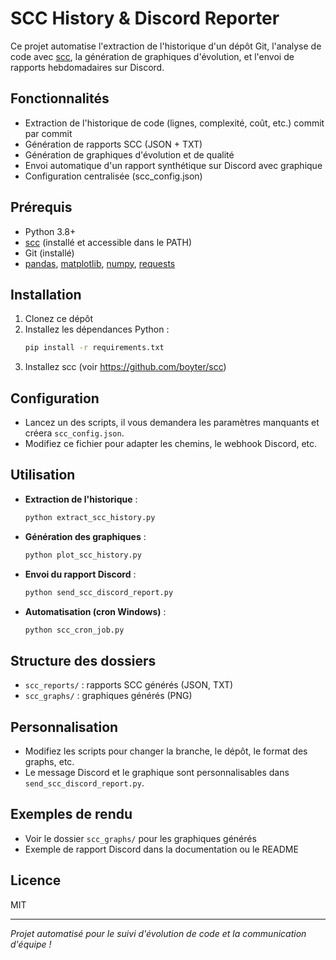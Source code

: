 # SCC History & Discord Reporter

Ce projet automatise l'extraction de l'historique d'un dépôt Git, l'analyse de code avec [scc](https://github.com/boyter/scc), la génération de graphiques d'évolution, et l'envoi de rapports hebdomadaires sur Discord.

## Fonctionnalités
- Extraction de l'historique de code (lignes, complexité, coût, etc.) commit par commit
- Génération de rapports SCC (JSON + TXT)
- Génération de graphiques d'évolution et de qualité
- Envoi automatique d'un rapport synthétique sur Discord avec graphique
- Configuration centralisée (scc_config.json)

## Prérequis
- Python 3.8+
- [scc](https://github.com/boyter/scc) (installé et accessible dans le PATH)
- Git (installé)
- [pandas](https://pandas.pydata.org/), [matplotlib](https://matplotlib.org/), [numpy](https://numpy.org/), [requests](https://requests.readthedocs.io/)

## Installation
1. Clonez ce dépôt
2. Installez les dépendances Python :
   ```bash
   pip install -r requirements.txt
   ```
3. Installez scc (voir https://github.com/boyter/scc)

## Configuration
- Lancez un des scripts, il vous demandera les paramètres manquants et créera `scc_config.json`.
- Modifiez ce fichier pour adapter les chemins, le webhook Discord, etc.

## Utilisation
- **Extraction de l'historique** :
  ```bash
  python extract_scc_history.py
  ```
- **Génération des graphiques** :
  ```bash
  python plot_scc_history.py
  ```
- **Envoi du rapport Discord** :
  ```bash
  python send_scc_discord_report.py
  ```
- **Automatisation (cron Windows)** :
  ```bash
  python scc_cron_job.py
  ```

## Structure des dossiers
- `scc_reports/` : rapports SCC générés (JSON, TXT)
- `scc_graphs/` : graphiques générés (PNG)

## Personnalisation
- Modifiez les scripts pour changer la branche, le dépôt, le format des graphs, etc.
- Le message Discord et le graphique sont personnalisables dans `send_scc_discord_report.py`.

## Exemples de rendu
- Voir le dossier `scc_graphs/` pour les graphiques générés
- Exemple de rapport Discord dans la documentation ou le README

## Licence
MIT

---

*Projet automatisé pour le suivi d'évolution de code et la communication d'équipe !*
